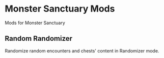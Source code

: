 # Monster Sanctuary Mods

Mods for Monster Sanctuary

## Random Randomizer

Randomize random encounters and chests' content in Randomizer mode.
